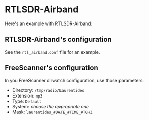 # RTLSDR-Airband

Here's an example with RTLSDR-Airband:

## RTLSDR-Airband's configuration

See the `rtl_airband.conf` file for an example.

## FreeScanner's configuration

In you FreeScanner dirwatch configuration, use those parameters:

- Directory: `/tmp/radio/Laurentides`
- Extension: `mp3`
- Type: `Default`
- System: _choose the appropriate one_
- Mask: `laurentides_#DATE_#TIME_#TGHZ`
